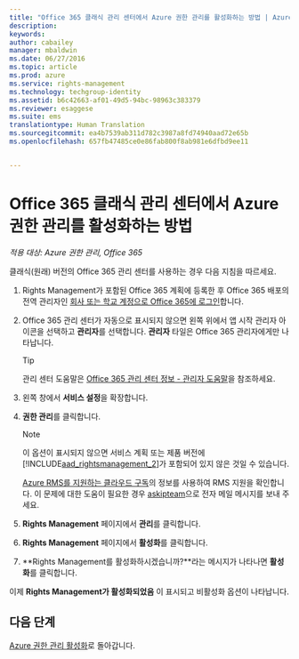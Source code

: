 ```yaml
---
title: "Office 365 클래식 관리 센터에서 Azure 권한 관리를 활성화하는 방법 | Azure RMS"
description: 
keywords: 
author: cabailey
manager: mbaldwin
ms.date: 06/27/2016
ms.topic: article
ms.prod: azure
ms.service: rights-management
ms.technology: techgroup-identity
ms.assetid: b6c42663-af01-49d5-94bc-98963c383379
ms.reviewer: esaggese
ms.suite: ems
translationtype: Human Translation
ms.sourcegitcommit: ea4b7539ab311d782c3987a8fd74940aad72e65b
ms.openlocfilehash: 657fb47485ce0e86fab800f8ab981e6dfbd9ee11


---
```


# Office 365 클래식 관리 센터에서 Azure 권한 관리를 활성화하는 방법

*적용 대상: Azure 권한 관리, Office 365*


클래식(원래) 버전의 Office 365 관리 센터를 사용하는 경우 다음 지침을 따르세요.

1. Rights Management가 포함된 Office 365 계획에 등록한 후 Office 365 배포의 전역 관리자인 [회사 또는 학교 계정으로 Office 365에 로그인](https://portal.office.com/)합니다.

2. Office 365 관리 센터가 자동으로 표시되지 않으면 왼쪽 위에서 앱 시작 관리자 아이콘을 선택하고 **관리자**를 선택합니다. **관리자** 타일은 Office 365 관리자에게만 나타납니다.

    > [!TIP]
    > 관리 센터 도움말은 [Office 365 관리 센터 정보 - 관리자 도움말](https://support.office.com/article/About-the-Office-365-admin-center-Admin-Help-58537702-d421-4d02-8141-e128e3703547)을 참조하세요.

3. 왼쪽 창에서 **서비스 설정**을 확장합니다.

4.  **권한 관리**를 클릭합니다.

    > [!NOTE]
    >이 옵션이 표시되지 않으면 서비스 계획 또는 제품 버전에 [!INCLUDE[aad_rightsmanagement_2](../includes/aad_rightsmanagement_2_md.md)]가 포함되어 있지 않은 것일 수 있습니다.
    >
    >[Azure RMS를 지원하는 클라우드 구독](../get-started/requirements-subscriptions.md)의 정보를 사용하여 RMS 지원을 확인합니다. 이 문제에 대한 도움이 필요한 경우 [askipteam](mailto:askipteam?subject=I%20cannot%20activate%20RMS)으로 전자 메일 메시지를 보내 주세요.

5. **Rights Management** 페이지에서 **관리**를 클릭합니다.

6. **Rights Management** 페이지에서 **활성화**를 클릭합니다.

7. **Rights Management를 활성화하시겠습니까?**라는 메시지가 나타나면 **활성화**를 클릭합니다.

이제 **Rights Management가 활성화되었음** 이 표시되고 비활성화 옵션이 나타납니다.

## 다음 단계
[Azure 권한 관리 활성화](activate-service.md)로 돌아갑니다.


<!--HONumber=Jun16_HO4-->


